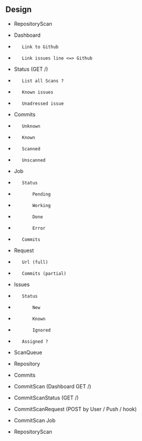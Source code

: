 ## Design

- RepositoryScan
-    Dashboard
-        Link to Github
-        Link issues line <=> Github
-    Status (GET /)
-        List all Scans ?
-        Known issues
-        Unadressed issue
-    Commits
-        Unknown
-        Known
-        Scanned
-        Unscanned
-    Job
-        Status
-            Pending
-            Working
-            Done
-            Error
-        Commits
-    Request
-        Url (full)
-        Commits (partial)
-    Issues
-        Status
-            New
-            Known
-            Ignored
-        Assigned ?
- ScanQueue
-    Repository
-    Commits

- CommitScan (Dashboard GET /)
- CommitScanStatus (GET /)
- CommitScanRequest (POST by User / Push / hook)
- CommitScan Job

- RepositoryScan 